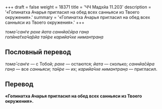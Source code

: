 +++
draft = false
weight = 18371
title = 'ЧЧ Мадхйа 11.203'
description = '«Гопинатха Ачарья пригласил на обед всех санньяси из Твоего окружения».'
summary = '«Гопинатха Ачарья пригласил на обед всех санньяси из Твоего окружения».'
+++

_тома̄-сан̇ге рахе йата саннйа̄сӣра ган̣а  
гопӣна̄тха̄ча̄рйа та̄н̇ре карийа̄чхе нимантран̣а_

## Пословный перевод

_тома̄_\-_сан̇ге_ — с Тобой; _рахе_ — остаются; _йата_ — сколько; _саннйа̄сӣра_ _ган̣а_ — все _санньяси_; _та̄н̇ре_ — их; _карийа̄чхе_ _нимантран̣а_ — пригласил.

## Перевод

**«Гопинатха Ачарья пригласил на обед всех санньяси из Твоего окружения».**
